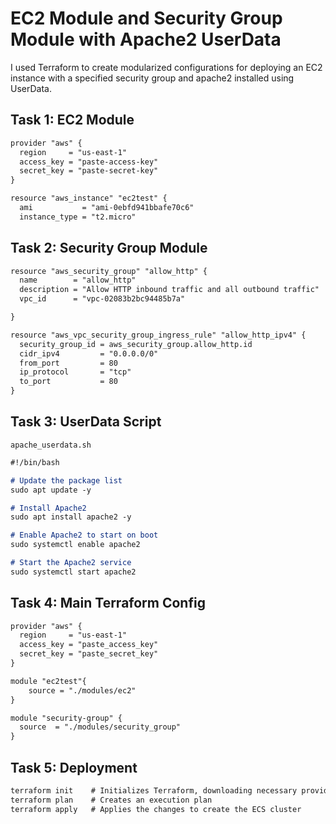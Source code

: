 # EC2 Module and Security Group Module with Apache2 UserData

I used Terraform to create modularized configurations for deploying an EC2 instance with a specified security group and apache2 installed using UserData.

## Task 1: EC2 Module

```markdown
provider "aws" {
  region     = "us-east-1"
  access_key = "paste-access-key"
  secret_key = "paste-secret-key"
}

resource "aws_instance" "ec2test" {
  ami           = "ami-0ebfd941bbafe70c6"
  instance_type = "t2.micro"
```

## Task 2: Security Group Module

```markdown
resource "aws_security_group" "allow_http" {
  name        = "allow_http"
  description = "Allow HTTP inbound traffic and all outbound traffic"
  vpc_id      = "vpc-02083b2bc94485b7a"

}

resource "aws_vpc_security_group_ingress_rule" "allow_http_ipv4" {
  security_group_id = aws_security_group.allow_http.id
  cidr_ipv4         = "0.0.0.0/0"
  from_port         = 80
  ip_protocol       = "tcp"
  to_port           = 80
}
```

## Task 3: UserData Script

`apache_userdata.sh`

```markdown
#!/bin/bash

# Update the package list
sudo apt update -y

# Install Apache2
sudo apt install apache2 -y

# Enable Apache2 to start on boot
sudo systemctl enable apache2

# Start the Apache2 service
sudo systemctl start apache2
```

## Task 4: Main Terraform Config

```markdown
provider "aws" {
  region     = "us-east-1"
  access_key = "paste_access_key"
  secret_key = "paste_secret_key"
}

module "ec2test"{
    source = "./modules/ec2"
}

module "security-group" {
  source  = "./modules/security_group"
}
```

## Task 5: Deployment

```markdown
terraform init    # Initializes Terraform, downloading necessary providers
terraform plan    # Creates an execution plan
terraform apply   # Applies the changes to create the ECS cluster

```